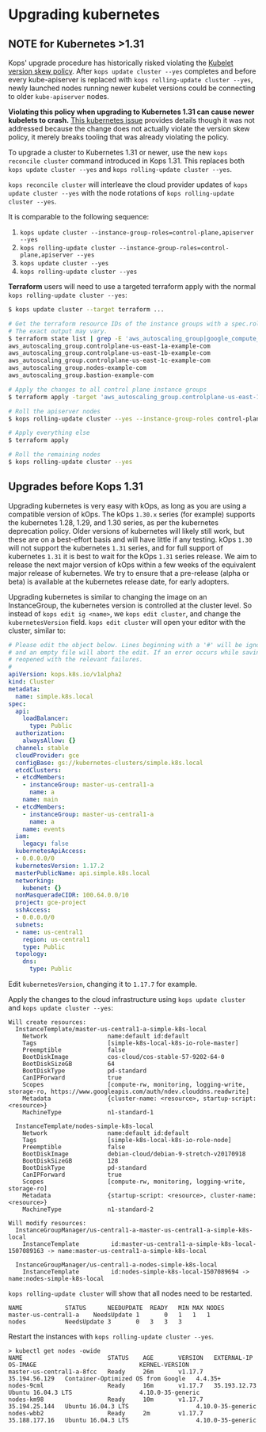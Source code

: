 # Upgrading kubernetes

## **NOTE for Kubernetes >1.31**

Kops' upgrade procedure has historically risked violating the [Kubelet version skew policy](https://kubernetes.io/releases/version-skew-policy/#kubelet). After `kops update cluster --yes` completes and before every kube-apiserver is replaced with `kops rolling-update cluster --yes`, newly launched nodes running newer kubelet versions could be connecting to older `kube-apiserver` nodes.

**Violating this policy when upgrading to Kubernetes 1.31 can cause newer kubelets to crash.** [This kubernetes issue](https://github.com/kubernetes/kubernetes/issues/127316) provides details though it was not addressed because the change does not actually violate the version skew policy, it merely breaks tooling that was already violating the policy.

To upgrade a cluster to Kubernetes 1.31 or newer, use the new `kops reconcile cluster` command introduced in Kops 1.31. This replaces both `kops update cluster --yes` and `kops rolling-update cluster --yes`.

`kops reconcile cluster` will interleave the cloud provider updates of `kops update cluster --yes` with the node rotations of `kops rolling-update cluster --yes`.

It is comparable to the following sequence:
1. `kops update cluster --instance-group-roles=control-plane,apiserver --yes`
2. `kops rolling-update cluster --instance-group-roles=control-plane,apiserver --yes`
3. `kops update cluster --yes`
4. `kops rolling-update cluster --yes`

**Terraform** users will need to use a targeted terraform apply with the normal `kops rolling-update cluster --yes`:

```sh
$ kops update cluster --target terraform ...

# Get the terraform resource IDs of the instance groups with a spec.role of `ControlPlane`, `Master`, or `APIServer`
# The exact output may vary.
$ terraform state list | grep -E 'aws_autoscaling_group|google_compute_instance_group_manager|hcloud_server|digitalocean_droplet|scaleway_instance_server'
aws_autoscaling_group.controlplane-us-east-1a-example-com
aws_autoscaling_group.controlplane-us-east-1b-example-com
aws_autoscaling_group.controlplane-us-east-1c-example-com
aws_autoscaling_group.nodes-example-com
aws_autoscaling_group.bastion-example-com

# Apply the changes to all control plane instance groups
$ terraform apply -target 'aws_autoscaling_group.controlplane-us-east-1a-example-com' -target 'aws_autoscaling_group.controlplane-us-east-1b-example-com' -target 'aws_autoscaling_group.controlplane-us-east-1c-example-com'

# Roll the apiserver nodes
$ kops rolling-update cluster --yes --instance-group-roles control-plane,apiserver

# Apply everything else
$ terraform apply

# Roll the remaining nodes
$ kops rolling-update cluster --yes
```

## Upgrades before Kops 1.31

Upgrading kubernetes is very easy with kOps, as long as you are using a compatible version of kOps.
The kOps `1.30.x` series (for example) supports the kubernetes 1.28, 1.29, and 1.30 series,
as per the kubernetes deprecation policy. Older versions of kubernetes will likely still work, but these
are on a best-effort basis and will have little if any testing. kOps `1.30` will not support the kubernetes
`1.31` series, and for full support of kubernetes `1.31` it is best to wait for the kOps `1.31` series release.
We aim to release the next major version of kOps within a few weeks of the equivalent major release of kubernetes.
We try to ensure that a pre-release (alpha or beta) is available at the kubernetes release date, for early adopters.

Upgrading kubernetes is similar to changing the image on an InstanceGroup, the kubernetes version is
controlled at the cluster level.  So instead of `kops edit ig <name>`, we `kops edit cluster`, and change the
`kubernetesVersion` field.  `kops edit cluster` will open your editor with the cluster, similar to:

```yaml
# Please edit the object below. Lines beginning with a '#' will be ignored,
# and an empty file will abort the edit. If an error occurs while saving this file will be
# reopened with the relevant failures.
#
apiVersion: kops.k8s.io/v1alpha2
kind: Cluster
metadata:
  name: simple.k8s.local
spec:
  api:
    loadBalancer:
      type: Public
  authorization:
    alwaysAllow: {}
  channel: stable
  cloudProvider: gce
  configBase: gs://kubernetes-clusters/simple.k8s.local
  etcdClusters:
  - etcdMembers:
    - instanceGroup: master-us-central1-a
      name: a
    name: main
  - etcdMembers:
    - instanceGroup: master-us-central1-a
      name: a
    name: events
  iam:
    legacy: false
  kubernetesApiAccess:
  - 0.0.0.0/0
  kubernetesVersion: 1.17.2
  masterPublicName: api.simple.k8s.local
  networking:
    kubenet: {}
  nonMasqueradeCIDR: 100.64.0.0/10
  project: gce-project
  sshAccess:
  - 0.0.0.0/0
  subnets:
  - name: us-central1
    region: us-central1
    type: Public
  topology:
    dns:
      type: Public
```

Edit `kubernetesVersion`, changing it to `1.17.7` for example.


Apply the changes to the cloud infrastructure using `kops update cluster` and `kops update cluster --yes`:

```
Will create resources:
  InstanceTemplate/master-us-central1-a-simple-k8s-local
  	Network             	name:default id:default
  	Tags                	[simple-k8s-local-k8s-io-role-master]
  	Preemptible         	false
  	BootDiskImage       	cos-cloud/cos-stable-57-9202-64-0
  	BootDiskSizeGB      	64
  	BootDiskType        	pd-standard
  	CanIPForward        	true
  	Scopes              	[compute-rw, monitoring, logging-write, storage-ro, https://www.googleapis.com/auth/ndev.clouddns.readwrite]
  	Metadata            	{cluster-name: <resource>, startup-script: <resource>}
  	MachineType         	n1-standard-1

  InstanceTemplate/nodes-simple-k8s-local
  	Network             	name:default id:default
  	Tags                	[simple-k8s-local-k8s-io-role-node]
  	Preemptible         	false
  	BootDiskImage       	debian-cloud/debian-9-stretch-v20170918
  	BootDiskSizeGB      	128
  	BootDiskType        	pd-standard
  	CanIPForward        	true
  	Scopes              	[compute-rw, monitoring, logging-write, storage-ro]
  	Metadata            	{startup-script: <resource>, cluster-name: <resource>}
  	MachineType         	n1-standard-2

Will modify resources:
  InstanceGroupManager/us-central1-a-master-us-central1-a-simple-k8s-local
  	InstanceTemplate    	 id:master-us-central1-a-simple-k8s-local-1507089163 -> name:master-us-central1-a-simple-k8s-local

  InstanceGroupManager/us-central1-a-nodes-simple-k8s-local
  	InstanceTemplate    	 id:nodes-simple-k8s-local-1507089694 -> name:nodes-simple-k8s-local
```


`kops rolling-update cluster` will show that all nodes need to be restarted.

```
NAME			STATUS		NEEDUPDATE	READY	MIN	MAX	NODES
master-us-central1-a	NeedsUpdate	1		0	1	1	1
nodes			NeedsUpdate	3		0	3	3	3
```

Restart the instances with `kops rolling-update cluster --yes`.

```
> kubectl get nodes -owide
NAME                        STATUS    AGE       VERSION   EXTERNAL-IP     OS-IMAGE                             KERNEL-VERSION
master-us-central1-a-8fcc   Ready     26m       v1.17.7   35.194.56.129   Container-Optimized OS from Google   4.4.35+
nodes-9cml                  Ready     16m       v1.17.7   35.193.12.73    Ubuntu 16.04.3 LTS                   4.10.0-35-generic
nodes-km98                  Ready     10m       v1.17.7   35.194.25.144   Ubuntu 16.04.3 LTS                   4.10.0-35-generic
nodes-wbb2                  Ready     2m        v1.17.7   35.188.177.16   Ubuntu 16.04.3 LTS                   4.10.0-35-generic
```

<!-- TODO: Do we drain, validate and then restart -->
<!-- TODO: Fix timings in rolling update -->
